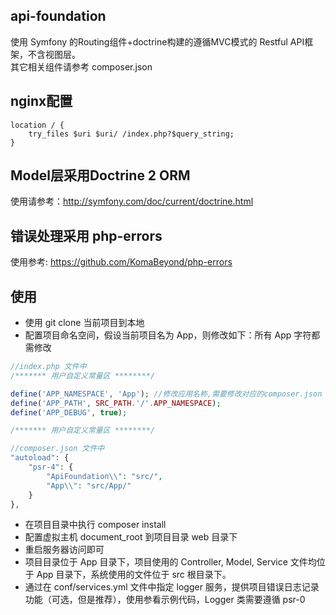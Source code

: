 ## api-foundation
使用 Symfony 的Routing组件+doctrine构建的遵循MVC模式的 Restful API框架，不含视图层。   
其它相关组件请参考 composer.json

## nginx配置
```nginx
location / {
    try_files $uri $uri/ /index.php?$query_string;
}
```

## Model层采用Doctrine 2 ORM
使用请参考：http://symfony.com/doc/current/doctrine.html

## 错误处理采用 php-errors
使用参考: https://github.com/KomaBeyond/php-errors

## 使用
* 使用 git clone 当前项目到本地
* 配置项目命名空间，假设当前项目名为 App，则修改如下：所有 App 字符都需修改
```php
//index.php 文件中
/******* 用户自定义常量区 ********/

define('APP_NAMESPACE', 'App'); //修改应用名称,需要修改对应的composer.json
define('APP_PATH', SRC_PATH.'/'.APP_NAMESPACE);
define('APP_DEBUG', true);

/******* 用户自定义常量区 ********/

//composer.json 文件中
"autoload": {
    "psr-4": {
        "ApiFoundation\\": "src/",
        "App\\": "src/App/"
    }
},
```
* 在项目目录中执行 composer install
* 配置虚拟主机 document_root 到项目目录 web 目录下
* 重启服务器访问即可
* 项目目录位于 App 目录下，项目使用的 Controller, Model, Service 文件均位于 App 目录下，系统使用的文件位于 src 根目录下。
* 通过在 conf/services.yml 文件中指定 logger 服务，提供项目错误日志记录功能（可选，但是推荐），使用参看示例代码，Logger 类需要遵循 psr-0


